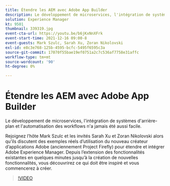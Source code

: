 ```yaml
---
title: Étendre les AEM avec Adobe App Builder
description: Le développement de microservices, l'intégration de systèmes d'arrière-plan et l'automatisation des workflows n'a jamais été aussi facile.
solution: Experience Manager
kt: 9501
thumbnail: 339319.jpg
event-cta-url: https://youtu.be/b6jKxNnXFrk
event-start-time: 2021-12-16 09:00-8
event-guests: Mark Szulc, Sarah Xu, Zoran Nikolovski
exl-id: e8c3e768-125b-4595-bcfc-5495f6595c3a
source-git-commit: 17070f55bae19ef0751a2c7c536af7758e31affc
workflow-type: tm+mt
source-wordcount: '90'
ht-degree: 0%

---
```


# Étendre les AEM avec Adobe App Builder

Le développement de microservices, l&#39;intégration de systèmes d&#39;arrière-plan et l&#39;automatisation des workflows n&#39;a jamais été aussi facile.

Rejoignez l’hôte Mark Szulc et les invités Sarah Xu et Zoran Nikolovski alors qu’ils discutent des exemples réels d’utilisation du nouveau créateur d’applications Adobe (anciennement Project Firefly) pour étendre et intégrer Adobe Experience Manager.  Depuis l’extension des fonctionnalités existantes en quelques minutes jusqu’à la création de nouvelles fonctionnalités, vous découvrirez ce qui doit être inspiré et vous commencerez à créer.

>[!VIDEO](https://video.tv.adobe.com/v/339319/?quality=12&learn=on)
